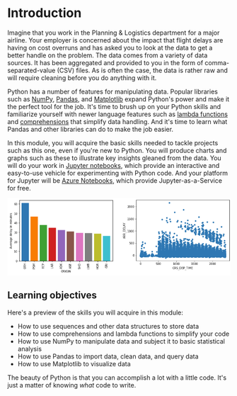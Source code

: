 # Introduction

Imagine that you work in the Planning & Logistics department for a major airline. Your employer is concerned about the impact that flight delays are having on cost overruns and has asked you to look at the data to get a better handle on the problem. The data comes from a variety of data sources. It has been aggregated and provided to you in the form of comma-separated-value (CSV) files. As is often the case, the data is rather raw and will require cleaning before you do anything with it. 

Python has a number of features for manipulating data. Popular libraries such as [NumPy](https://www.numpy.org/), [Pandas](https://pandas.pydata.org/), and [Matplotlib](https://matplotlib.org/) expand Python's power and make it the perfect tool for the job. It's time to brush up on your Python skills and familiarize yourself with newer language features such as [lambda functions](https://www.w3schools.com/python/python_lambda.asp) and [comprehensions](https://medium.com/better-programming/list-comprehension-in-python-8895a785550b) that simplify data handling. And it's time to learn what Pandas and other libraries can do to make the job easier.

In this module, you will acquire the basic skills needed to tackle projects such as this one, even if you're new to Python. You will produce charts and graphs such as these to illustrate key insights gleaned from the data. You will do your work in [Jupyter notebooks](https://jupyter.org/), which provide an interactive and easy-to-use vehicle for experimenting with Python code. And your platform for Jupyter will be [Azure Notebooks](https://notebooks.azure.com), which provide Jupyter-as-a-Service for free.

![](media/intro-charts.png)

## Learning objectives

Here's a preview of the skills you will acquire in this module:

- How to use sequences and other data structures to store data
- How to use comprehensions and lambda functions to simplify your code
- How to use NumPy to manipulate data and subject it to basic statistical analysis
- How to use Pandas to import data, clean data, and query data
- How to use Matplotlib to visualize data

The beauty of Python is that you can accomplish a lot with a little code. It's just a matter of knowing *what* code to write.